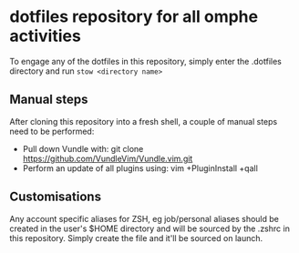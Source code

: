 # dotfiles repository for all omphe activities

To engage any of the dotfiles in this repository, simply enter the .dotfiles directory and run `stow <directory name>`


## Manual steps 

After cloning this repository into a fresh shell, a couple of manual steps need to be performed:

- Pull down Vundle with: git clone  https://github.com/VundleVim/Vundle.vim.git
- Perform an update of all plugins using:  vim +PluginInstall +qall

## Customisations

Any account specific aliases for ZSH, eg job/personal aliases should be created in the user's $HOME directory and will be sourced by the .zshrc in this repository.  Simply create the file and it'll be sourced on launch.  
